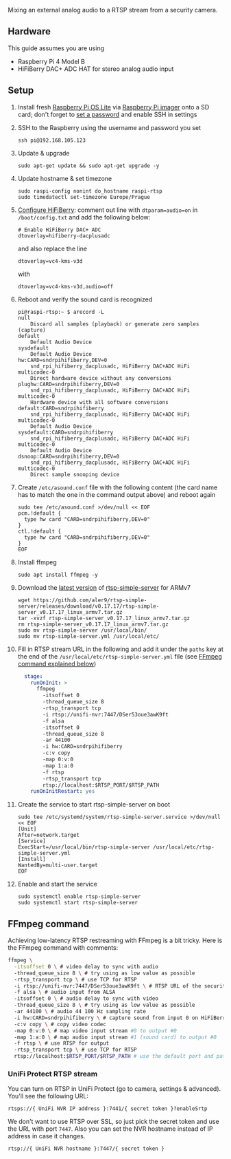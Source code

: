 Mixing an external analog audio to a RTSP stream from a security camera.

## Hardware

This guide assumes you are using

- Raspberry Pi 4 Model B
- HiFiBerry DAC+ ADC HAT for stereo analog audio input

## Setup

1. Install fresh [Raspberry Pi OS Lite](https://www.raspberrypi.com/software/operating-systems) via [Raspberry Pi imager](https://www.raspberrypi.com/software) onto a SD card; don't forget to [set a password](https://www.raspberrypi.com/news/raspberry-pi-bullseye-update-april-2022/) and enable SSH in settings

2. SSH to the Raspberry using the username and password you set

   ```shell
   ssh pi@192.168.105.123
   ```

3. Update & upgrade

   ```shell
   sudo apt-get update && sudo apt-get upgrade -y
   ```

4. Update hostname & set timezone

   ```shell
   sudo raspi-config nonint do_hostname raspi-rtsp
   sudo timedatectl set-timezone Europe/Prague
   ```

5. [Configure HiFiBerry](https://www.hifiberry.com/docs/software/configuring-linux-3-18-x): comment out line with `dtparam=audio=on` in `/boot/config.txt` and add the following below:

   ```
   # Enable HiFiBerry DAC+ ADC
   dtoverlay=hifiberry-dacplusadc
   ```
   
   and also replace the line
   
   ```
   dtoverlay=vc4-kms-v3d
   ```
   
   with 
   
   ```
   dtoverlay=vc4-kms-v3d,audio=off
   ```

6. Reboot and verify the sound card is recognized

   ```shell
   pi@raspi-rtsp:~ $ arecord -L
   null
       Discard all samples (playback) or generate zero samples (capture)
   default
       Default Audio Device
   sysdefault
       Default Audio Device
   hw:CARD=sndrpihifiberry,DEV=0
       snd_rpi_hifiberry_dacplusadc, HiFiBerry DAC+ADC HiFi multicodec-0
       Direct hardware device without any conversions
   plughw:CARD=sndrpihifiberry,DEV=0
       snd_rpi_hifiberry_dacplusadc, HiFiBerry DAC+ADC HiFi multicodec-0
       Hardware device with all software conversions
   default:CARD=sndrpihifiberry
       snd_rpi_hifiberry_dacplusadc, HiFiBerry DAC+ADC HiFi multicodec-0
       Default Audio Device
   sysdefault:CARD=sndrpihifiberry
       snd_rpi_hifiberry_dacplusadc, HiFiBerry DAC+ADC HiFi multicodec-0
       Default Audio Device
   dsnoop:CARD=sndrpihifiberry,DEV=0
       snd_rpi_hifiberry_dacplusadc, HiFiBerry DAC+ADC HiFi multicodec-0
       Direct sample snooping device
   ```

7. Create `/etc/asound.conf` file with the following content (the card name has to match the one in the command output above) and reboot again

    ```shell
    sudo tee /etc/asound.conf >/dev/null << EOF
    pcm.!default {
      type hw card "CARD=sndrpihifiberry,DEV=0"
    }
    ctl.!default {
      type hw card "CARD=sndrpihifiberry,DEV=0"
    }
    EOF
    ```

8. Install ffmpeg

    ```shell
    sudo apt install ffmpeg -y
    ```

9. Download the [latest version](https://github.com/aler9/rtsp-simple-server/releases) of [rtsp-simple-server](https://github.com/aler9/rtsp-simple-server) for ARMv7
    
    ```shell
    wget https://github.com/aler9/rtsp-simple-server/releases/download/v0.17.17/rtsp-simple-server_v0.17.17_linux_armv7.tar.gz
    tar -xvzf rtsp-simple-server_v0.17.17_linux_armv7.tar.gz
    rm rtsp-simple-server_v0.17.17_linux_armv7.tar.gz
    sudo mv rtsp-simple-server /usr/local/bin/
    sudo mv rtsp-simple-server.yml /usr/local/etc/
    ```

10. Fill in RTSP stream URL in the following and add it under the `paths` key at the end of the `/usr/local/etc/rtsp-simple-server.yml` file (see [FFmpeg command explained below](#ffmpeg-command))

    ```yaml
      stage:
        runOnInit: >
          ffmpeg
            -itsoffset 0
            -thread_queue_size 8
            -rtsp_transport tcp
            -i rtsp://unifi-nvr:7447/DSer53oue3awK9ft 
            -f alsa
            -itsoffset 0
            -thread_queue_size 8
            -ar 44100
            -i hw:CARD=sndrpihifiberry
            -c:v copy
            -map 0:v:0
            -map 1:a:0
            -f rtsp
            -rtsp_transport tcp
            rtsp://localhost:$RTSP_PORT/$RTSP_PATH
        runOnInitRestart: yes
     ```

11. Create the service to start rtsp-simple-server on boot

    ```shell
    sudo tee /etc/systemd/system/rtsp-simple-server.service >/dev/null << EOF
    [Unit]
    After=network.target
    [Service]
    ExecStart=/usr/local/bin/rtsp-simple-server /usr/local/etc/rtsp-simple-server.yml
    [Install]
    WantedBy=multi-user.target
    EOF
    ```

12. Enable and start the service

    ```shell
    sudo systemctl enable rtsp-simple-server
    sudo systemctl start rtsp-simple-server
    ```

## FFmpeg command

Achieving low-latency RTSP restreaming with FFmpeg is a bit tricky. Here is the FFmpeg command with comments:

```bash
ffmpeg \
  -itsoffset 0 \ # video delay to sync with audio
  -thread_queue_size 8 \ # try using as low value as possible
  -rtsp_transport tcp \ # use TCP for RTSP
  -i rtsp://unifi-nvr:7447/DSer53oue3awK9ft \ # RTSP URL of the security camera (see below)
  -f alsa \ # audio input from ALSA
  -itsoffset 0 \ # audio delay to sync with video
  -thread_queue_size 8 \ # try using as low value as possible
  -ar 44100 \ # audio 44 100 Hz sampling rate
  -i hw:CARD=sndrpihifiberry \ # capture sound from input 0 on HiFiBerry
  -c:v copy \ # copy video codec
  -map 0:v:0 \ # map video input stream #0 to output #0
  -map 1:a:0 \ # map audio input stream #1 (sound card) to output #0
  -f rtsp \ # use RTSP for output
  -rtsp_transport tcp \ # use TCP for RTSP
  rtsp://localhost:$RTSP_PORT/$RTSP_PATH # use the default port and path defined as YAML key
```

### UniFi Protect RTSP stream

You can turn on RTSP in UniFi Protect (go to camera, settings & advanced). You'll see the following URL:

```
rtsps://{ UniFi NVR IP address }:7441/{ secret token }?enableSrtp
```

We don't want to use RTSP over SSL, so just pick the secret token and use the URL with port `7447`. Also you can set the NVR hostname instead of IP address in case it changes.

```
rtsp://{ UniFi NVR hostname }:7447/{ secret token }
```
